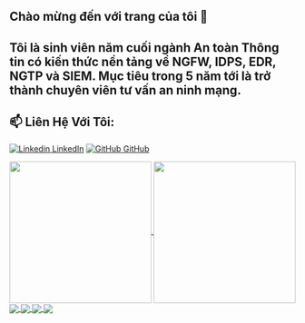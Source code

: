## Chào mừng đến với trang của tôi 👋
## Tôi là sinh viên năm cuối ngành An toàn Thông tin có kiến thức nền tảng về NGFW, IDPS, EDR, NGTP và SIEM. Mục tiêu trong 5 năm tới là trở thành chuyên viên tư vấn an ninh mạng.
## 📫 Liên Hệ Với Tôi: 

[![Linkedin](https://i.stack.imgur.com/gVE0j.png) LinkedIn](https://www.linkedin.com/in/letrieuphu221100/) [![GitHub](https://i.stack.imgur.com/tskMh.png) GitHub](https://github.com/LeTrieuPhu/)

<a href="https://github.com/LeTrieuPhu/LeTrieuPhu">
  <img height=250 align="center" src="https://github-readme-stats.vercel.app/api?username=LeTrieuPhu&hide=issues,contribs&show_icons=true&theme=merko" />
</a>
<a href="https://github.com/LeTrieuPhu/LeTrieuPhu">
  <img height=250 align="center" src="https://github-readme-stats.vercel.app/api/top-langs/?username=LeTrieuPhu&theme=bear&layout=compact&langs_count=8&card_width=320" />
</a>

<a href="https://github.com/LeTrieuPhu/LLM-base-HoneyPot-in-NGFW">
  <img align="center" src="https://github-readme-stats.vercel.app/api/pin/?username=LeTrieuPhu&repo=LLM-base-HoneyPot-in-NGFW&show=stars,prs&description_lines_count=3&show_icons=true&theme=great-gatsby" />
</a>
<a href="https://github.com/LeTrieuPhu/NGFW-iptable-squid-snort-clamav-MISP">
  <img align="center" src="https://github-readme-stats.vercel.app/api/pin/?username=LeTrieuPhu&repo=NGFW-iptable-squid-snort-clamav-MISP&show=stars,prs&description_lines_count=3&show_icons=true&theme=blue-green" />
</a>

<a href="https://github.com/LeTrieuPhu/NGFW-iptables-and-squid">
  <img align="center" src="https://github-readme-stats.vercel.app/api/pin/?username=LeTrieuPhu&repo=NGFW-iptables-and-squid&show=stars,prse&description_lines_count=3&show_icons=true&theme=cobalt" />
</a>
<a href="https://github.com/LeTrieuPhu/SDN-Ryu-Controller">
  <img align="center" src="https://github-readme-stats.vercel.app/api/pin/?username=LeTrieuPhu&repo=SDN-Ryu-Controller&show=stars,prs&description_lines_count=3&show_icons=true&theme=blueberry" />
</a>


